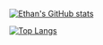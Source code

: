 [![Ethan's GitHub stats](https://github-readme-stats.vercel.app/api?username=wanna-bornb-disciplinant&count_private=true&&show_icons=true&theme=tokyonight)](https://github.com/anuraghazra/github-readme-stats)

[![Top Langs](https://github-readme-stats.vercel.app/api/top-langs/?username=wanna-bornb-disciplinant)](https://github.com/anuraghazra/github-readme-stats)

